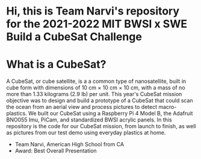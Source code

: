 # Hi, this is Team Narvi's repository for the 2021-2022 MIT BWSI x SWE Build a CubeSat Challenge

# What is a CubeSat? 
A CubeSat, or cube satellite, is a  a common type of nanosatellite, built in cube form with dimensions of 10 cm × 10 cm × 10 cm, 
with a mass of no more than 1.33 kilograms (2.9 lb) per unit.
This year's CubeSat mission objective was to design and build a prototype of a CubeSat that could scan the ocean from an aerial view and process pictures to detect macro-plastics.
We built our CubeSat using a Raspberry Pi 4 Model B, the Adafruit BNO055 Imu, PiCam, and standardized BWSI acrylic panels. In this repository is the code for our CubeSat mission, from launch to finish, 
as well as pictures from our test demo using everyday plastics at home. 

- Team Narvi, American High School from CA
- Award: Best Overall Presentation
